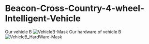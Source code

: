 # Beacon-Cross-Country-4-wheel-Intelligent-Vehicle

Our vehicle B
![VehicleB-Mask](https://user-images.githubusercontent.com/89890055/212547340-f303ab41-f443-4493-8f19-a990d7cba0b1.JPG)
Our hardware of vehicle B
![VehicleB_HardWare-Mask](https://user-images.githubusercontent.com/89890055/212547356-cb6c8d4c-de32-4556-9913-5ef9f3ec4d75.JPG)
